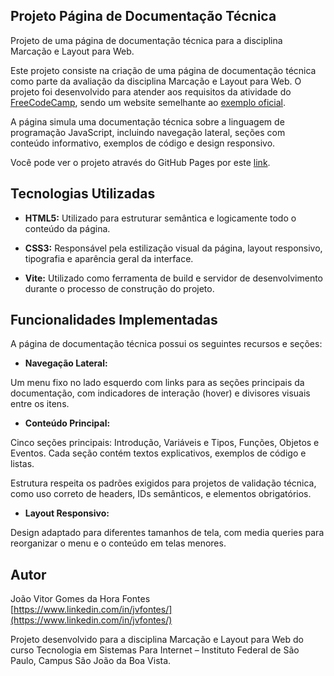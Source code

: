 ## Projeto Página de Documentação Técnica

Projeto de uma página de documentação técnica para a disciplina Marcação e Layout para Web.

Este projeto consiste na criação de uma página de documentação técnica como parte da avaliação da disciplina Marcação e Layout para Web. O projeto foi desenvolvido para atender aos requisitos da atividade do [FreeCodeCamp](https://www.freecodecamp.org/), sendo um website semelhante ao [exemplo oficial](https://technical-documentation-page.freecodecamp.rocks/).

A página simula uma documentação técnica sobre a linguagem de programação JavaScript, incluindo navegação lateral, seções com conteúdo informativo, exemplos de código e design responsivo.

Você pode ver o projeto através do GitHub Pages por este [link](https://jvgfons.github.io/JSDocumentacao/).

## Tecnologias Utilizadas

* **HTML5:** Utilizado para estruturar semântica e logicamente todo o conteúdo da página.

* **CSS3:** Responsável pela estilização visual da página, layout responsivo, tipografia e aparência geral da interface.

* **Vite:** Utilizado como ferramenta de build e servidor de desenvolvimento durante o processo de construção do projeto.

## Funcionalidades Implementadas

A página de documentação técnica possui os seguintes recursos e seções:

* **Navegação Lateral:**

Um menu fixo no lado esquerdo com links para as seções principais da documentação, com indicadores de interação (hover) e divisores visuais entre os itens.

* **Conteúdo Principal:**

Cinco seções principais: Introdução, Variáveis e Tipos, Funções, Objetos e Eventos. Cada seção contém textos explicativos, exemplos de código e listas.

Estrutura respeita os padrões exigidos para projetos de validação técnica, como uso correto de headers, IDs semânticos, e elementos obrigatórios.

* **Layout Responsivo:**

Design adaptado para diferentes tamanhos de tela, com media queries para reorganizar o menu e o conteúdo em telas menores.

## Autor

João Vitor Gomes da Hora Fontes  
[https://www.linkedin.com/in/jvfontes/](https://www.linkedin.com/in/jvfontes/)

Projeto desenvolvido para a disciplina Marcação e Layout para Web do curso Tecnologia em Sistemas Para Internet – Instituto Federal de São Paulo, Campus São João da Boa Vista.
